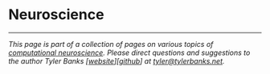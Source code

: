 # Neuroscience

----   
*This page is part of a collection of pages on various topics of [computational neuroscience](https://en.wikipedia.org/wiki/Computational_neuroscience). Please direct questions and suggestions to the author Tyler Banks [[website](https://tylerbanks.net)][[github](https://github.com/tjbanks)] at [tyler@tylerbanks.net](mailto:tyler@tylerbanks.net).*
